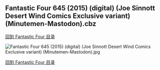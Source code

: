 ## Fantastic Four 645 (2015) (digital) (Joe Sinnott Desert Wind Comics Exclusive variant) (Minutemen-Mastodon).cbz


[回到 Fantastic Four 目录](https://github.com/alicewish/markdown/blob/master/series/Fantastic-Four.md)


![Fantastic Four 645 (2015) (digital) (Joe Sinnott Desert Wind Comics Exclusive variant) (Minutemen-Mastodon).jpg](https://wx1.sinaimg.cn/large/6a9fdecaly1fr0tshayjsj21kw2ed1kz.jpg)

[回到 Fantastic Four 目录](https://github.com/alicewish/markdown/blob/master/series/Fantastic-Four.md)

